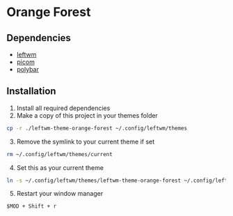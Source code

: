 # Orange Forest

## Dependencies

- [leftwm](https://github.com/leftwm/leftwm)
- [picom](https://github.com/yshui/picom)
- [polybar](https://github.com/polybar/polybar)

## Installation

1. Install all required dependencies
2. Make a copy of this project in your themes folder

```BASH
cp -r ./leftwm-theme-orange-forest ~/.config/leftwm/themes
```

3. Remove the symlink to your current theme if set

```BASH
rm ~/.config/leftwm/themes/current
```
4. Set this as your current theme

```BASH
ln -s ~/.config/leftwm/themes/leftwm-theme-orange-forest ~/.config/leftwm/themes/current
```

5. Restart your window manager

```Default shortcut
$MOD + Shift + r
```


